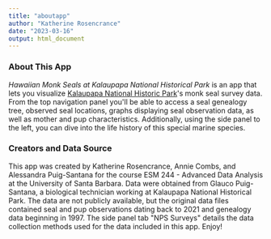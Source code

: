```yaml
---
title: "aboutapp"
author: "Katherine Rosencrance"
date: "2023-03-16"
output: html_document
---
```

### About This App


*Hawaiian Monk Seals at Kalaupapa National Historical Park* is an app that lets you visualize [Kalaupapa National Historic Park](https://www.nps.gov/kala/index.htm)'s monk seal survey data. From the top navigation panel you'll be able to access a seal genealogy tree, observed seal locations, graphs displaying seal observation data, as well as mother and pup characteristics. Additionally, using the side panel to the left, you can dive into the life history of this special marine species.

### Creators and Data Source


This app was created by Katherine Rosencrance, Annie Combs, and Alessandra Puig-Santana for the course ESM 244 - Advanced Data Analysis at the University of Santa Barbara. Data were obtained from Glauco Puig-Santana, a biological technician working at Kalaupapa National Historical Park. The data are not publicly available, but the original data files contained seal and pup observations dating back to 2021 and genealogy data beginning in 1997. The side panel tab "NPS Surveys" details the data collection methods used for the data included in this app. Enjoy!
